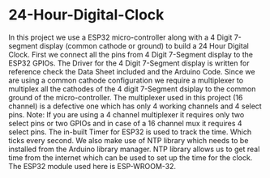 # 24-Hour-Digital-Clock
In this project we use a ESP32 micro-controller along with a 4 Digit 7-segment display (common cathode or ground) to build a 24 Hour Digital Clock. 
First we connect all the pins from 4 Digit 7-Segment display to the ESP32 GPIOs. The Driver for the 4 Digit 7-Segment display is written for reference check the Data Sheet included and the Arduino Code. 
Since we are using a common cathode configuration we require a multiplexer to multiplex all the cathodes of the 4 digit 7-Segment dsiplay to the common ground of the micro-controller.
The multiplexer used in this project (16 channel) is a defective one which has only 4 working channels and 4 select pins. 
Note: If you are using a 4 channel multiplexer it requires only two select pins or two GPIOs and in case of a 16 channel mux it requires 4 select pins. 
The in-built Timer for ESP32 is used to track the time. Which ticks every second. 
We also make use of NTP library which needs to be installed from the Arduino library manager. NTP library allows us to get real time from the internet which can be used to set up the time for the clock.  
The ESP32 module used here is ESP-WROOM-32.
